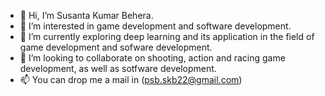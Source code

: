 - 👋 Hi, I’m Susanta Kumar Behera.
- 👀 I’m interested in game development and software development.
- 🌱 I’m currently exploring deep learning and its application in the field of game development and sofware development.
- 💞️ I’m looking to collaborate on shooting, action and racing game development, as well as sotfware development.
- 📫 You can drop me a mail in (psb.skb22@gmail.com)

<!---
psbskb22/psbskb22 is a ✨ special ✨ repository because its `README.md` (this file) appears on your GitHub profile.
You can click the Preview link to take a look at your changes.
--->
